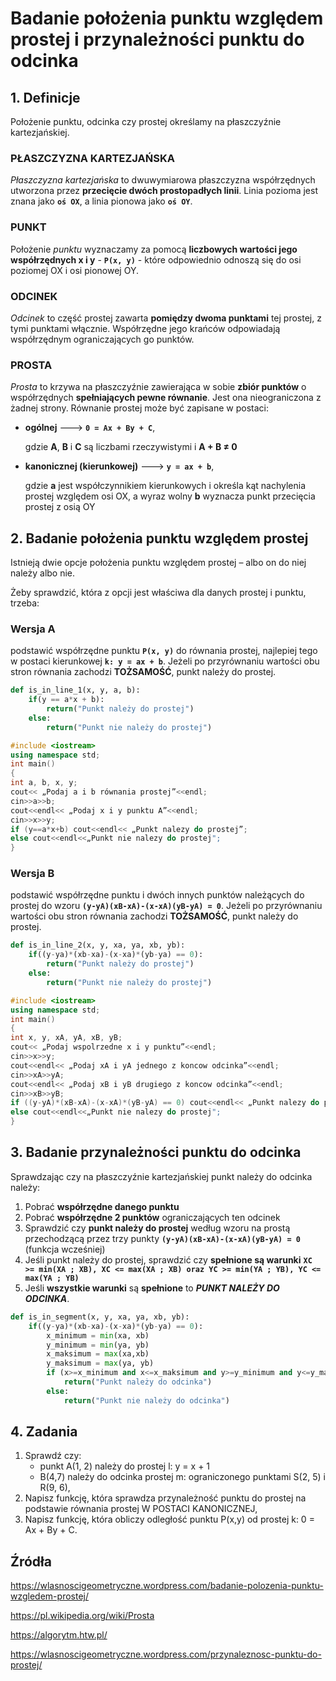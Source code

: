 # Badanie położenia punktu względem prostej i przynależności punktu do odcinka

## 1. Definicje 
Położenie punktu, odcinka czy prostej określamy na płaszczyźnie kartezjańskiej.  

### PŁASZCZYZNA KARTEZJAŃSKA
*Płaszczyzna kartezjańska* to dwuwymiarowa płaszczyzna współrzędnych utworzona przez **przecięcie dwóch prostopadłych linii**. Linia pozioma jest znana jako **```oś OX```**, a linia pionowa jako **```oś OY```**.

### PUNKT
Położenie *punktu* wyznaczamy za pomocą **liczbowych wartości jego współrzędnych x i y** - **```P(x, y)```** - które odpowiednio odnoszą się do osi poziomej OX i osi pionowej OY. 


### ODCINEK
*Odcinek* to część prostej zawarta **pomiędzy dwoma punktami** tej prostej, z tymi punktami włącznie. Współrzędne jego krańców odpowiadają współrzędnym ograniczających go punktów. 

### PROSTA
*Prosta* to krzywa na płaszczyźnie zawierająca w sobie **zbiór punktów** o współrzędnych **spełniających pewne równanie**. Jest ona nieograniczona z żadnej strony. 
Równanie prostej może być zapisane w postaci: 
- **ogólnej** --->   **```0 = Ax + By + C```**,

    gdzie **A**, **B** i **C** są liczbami rzeczywistymi i **A + B ≠ 0**

- **kanonicznej (kierunkowej)** --->   **```y = ax + b```**,

    gdzie **a** jest współczynnikiem kierunkowych i określa kąt nachylenia prostej względem osi OX, a wyraz wolny **b** wyznacza punkt przecięcia prostej z osią OY


## 2. Badanie położenia punktu względem prostej 
Istnieją dwie opcje położenia punktu względem prostej – albo on do niej należy albo nie. 

Żeby sprawdzić, która z opcji jest właściwa dla danych prostej i punktu, trzeba: 

### Wersja A 
podstawić współrzędne punktu **```P(x, y)```** do równania prostej, najlepiej tego w postaci kierunkowej **```k: y = ax + b```**. 
Jeżeli po przyrównaniu wartości obu stron równania zachodzi **TOŻSAMOŚĆ**, punkt należy do prostej.

 
```python
def is_in_line_1(x, y, a, b):
    if(y == a*x + b):
        return("Punkt należy do prostej")
    else:
        return("Punkt nie należy do prostej")
```

```c++
#include <iostream> 
using namespace std; 
int main() 
{
int a, b, x, y; 
cout<< „Podaj a i b równania prostej”<<endl; 
cin>>a>>b; 
cout<<endl<< „Podaj x i y punktu A”<<endl; 
cin>>x>>y; 
if (y==a*x+b) cout<<endl<< „Punkt nalezy do prostej”; 
else cout<<endl<<„Punkt nie nalezy do prostej";
}
```


### Wersja B
podstawić współrzędne punktu i dwóch innych punktów należących do prostej do wzoru 
**```(y-yA)(xB-xA)-(x-xA)(yB-yA) = 0```**.
Jeżeli po przyrównaniu wartości obu stron równania zachodzi **TOŻSAMOŚĆ**, punkt należy do prostej.


```python
def is_in_line_2(x, y, xa, ya, xb, yb):
    if((y-ya)*(xb-xa)-(x-xa)*(yb-ya) == 0):
        return("Punkt należy do prostej")
    else:
        return("Punkt nie należy do prostej")
```

```c++
#include <iostream> 
using namespace std; 
int main() 
{
int x, y, xA, yA, xB, yB; 
cout<< „Podaj wspolrzedne x i y punktu”<<endl; 
cin>>x>>y; 
cout<<endl<< „Podaj xA i yA jednego z koncow odcinka”<<endl; 
cin>>xA>>yA;
cout<<endl<< „Podaj xB i yB drugiego z koncow odcinka”<<endl; 
cin>>xB>>yB; 
if ((y-yA)*(xB-xA)-(x-xA)*(yB-yA) == 0) cout<<endl<< „Punkt nalezy do prostej”; 
else cout<<endl<<„Punkt nie nalezy do prostej";
}
```

## 3. Badanie przynależności punktu do odcinka 
Sprawdzając czy na płaszczyźnie kartezjańskiej punkt należy do odcinka należy: 
1.	Pobrać **współrzędne danego punktu**
2.	Pobrać **współrzędne 2 punktów** ograniczających ten odcinek
3.	Sprawdzić czy **punkt należy do prostej** według wzoru na prostą przechodzącą przez trzy punkty **```(y-yA)(xB-xA)-(x-xA)(yB-yA) = 0```** (funkcja wcześniej)
4.	Jeśli punkt należy do prostej, sprawdzić czy **spełnione są warunki** **```XC >= min(XA ; XB), XC <= max(XA ; XB) oraz YC >= min(YA ; YB), YC <= max(YA ; YB) ```**
5.	Jeśli **wszystkie warunki** są **spełnione** to ***PUNKT NALEŻY DO ODCINKA***.

```python
def is_in_segment(x, y, xa, ya, xb, yb):
    if((y-ya)*(xb-xa)-(x-xa)*(yb-ya) == 0):
        x_minimum = min(xa, xb)
        y_minimum = min(ya, yb)
        x_maksimum = max(xa,xb)
        y_maksimum = max(ya, yb)
        if (x>=x_minimum and x<=x_maksimum and y>=y_minimum and y<=y_maksimum):
            return("Punkt należy do odcinka")
        else:
            return("Punkt nie należy do odcinka")
```


## 4. Zadania 
1. Sprawdź czy: 
   * punkt A(1, 2) należy do prostej l: y = x + 1
   * B(4,7) należy do odcinka prostej m: ograniczonego punktami S(2, 5) i R(9, 6),
2. Napisz funkcję, która sprawdza przynależność punktu do prostej na podstawie równania prostej W POSTACI KANONICZNEJ,
3. Napisz funkcję, która obliczy odległość punktu P(x,y) od prostej k: 0 = Ax + By + C.

## Źródła 
https://wlasnoscigeometryczne.wordpress.com/badanie-polozenia-punktu-wzgledem-prostej/

https://pl.wikipedia.org/wiki/Prosta

https://algorytm.htw.pl/

https://wlasnoscigeometryczne.wordpress.com/przynaleznosc-punktu-do-prostej/

